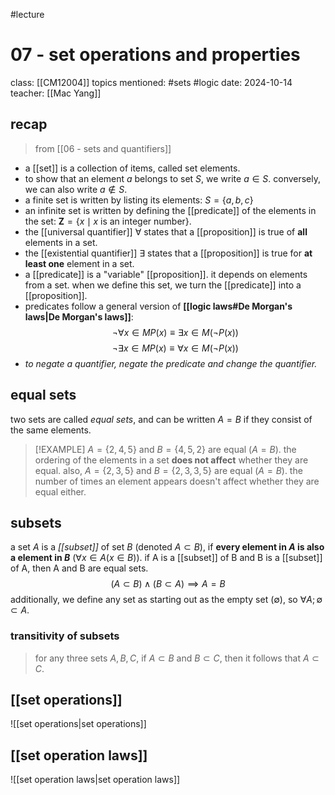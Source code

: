 #lecture 
# 07 - set operations and properties
class: [[CM12004]]
topics mentioned: #sets #logic 
date: 2024-10-14
teacher: [[Mac Yang]]

## recap
> from [[06 - sets and quantifiers]]
+ a [[set]] is a collection of items, called set elements.
+ to show that an element $a$ belongs to set $S$, we write $a\in S$. conversely, we can also write $a\notin S$.
+ a finite set is written by listing its elements: $S=\{a,b,c\}$
+ an infinite set is written by defining the [[predicate]] of the elements in the set: $\textbf{Z}=\{x\mid x\text{ is an integer number}\}$.
+ the [[universal quantifier]] $\forall$ states that a [[proposition]] is true of **all** elements in a set.
+ the [[existential quantifier]] $\exists$ states that a [[proposition]] is true for **at least one** element in a set.
+ a [[predicate]] is a "variable" [[proposition]]. it depends on elements from a set. when we define this set, we turn the [[predicate]] into a [[proposition]].
+ predicates follow a general version of **[[logic laws#De Morgan's laws|De Morgan's laws]]**:$$\lnot\forall x\in M P(x) \equiv \exists x\in M (\lnot P(x))$$ $$\lnot\exists x \in M P(x)\equiv \forall x \in M (\lnot P(x))$$
+ *to negate a quantifier, negate the predicate and change the quantifier.*
## equal sets
two sets are called *equal sets*, and can be written $A=B$ if they consist of the same elements.
> [!EXAMPLE]
> $A=\{2,4,5\}$ and $B=\{4,5,2\}$ are equal ($A=B$).
> the ordering of the elements in a set **does not affect** whether they are equal.
> also, $A=\{2,3,5\}$ and $B=\{2,3,3,5\}$ are equal ($A=B$).
> the number of times an element appears doesn't affect whether they are equal either.
## subsets
a set $A$ is a *[[subset]]* of set $B$ (denoted $A\subset B$), if **every element in $A$ is also a element in $B$** ($\forall x \in A (x \in B)$).
if A is a [[subset]] of B and B is a [[subset]] of A, then A and B are equal sets.
$$(A\subset B)\land (B\subset A)\implies A=B$$
additionally, we define any set as starting out as the empty set ($\emptyset$), so $\forall A;\emptyset\subset A$.
### transitivity of subsets
> for any three sets $A,B,C$, if $A\subset B$ and $B\subset C$, then it follows that $A\subset C$.
## [[set operations]] 
![[set operations|set operations]]
## [[set operation laws]] 
![[set operation laws|set operation laws]]
